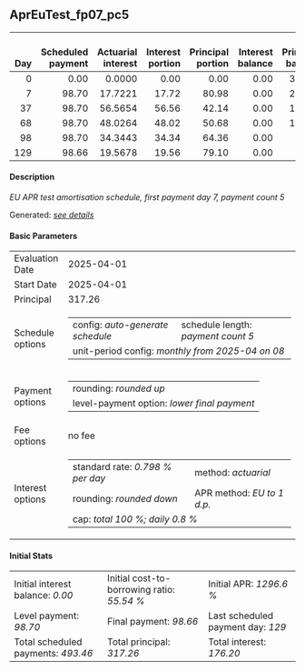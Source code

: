 <h2>AprEuTest_fp07_pc5</h2>
<table>
    <thead style="vertical-align: bottom;">
        <th style="text-align: right;">Day</th>
        <th style="text-align: right;">Scheduled payment</th>
        <th style="text-align: right;">Actuarial interest</th>
        <th style="text-align: right;">Interest portion</th>
        <th style="text-align: right;">Principal portion</th>
        <th style="text-align: right;">Interest balance</th>
        <th style="text-align: right;">Principal balance</th>
        <th style="text-align: right;">Total actuarial interest</th>
        <th style="text-align: right;">Total interest</th>
        <th style="text-align: right;">Total principal</th>
    </thead>
    <tr style="text-align: right;">
        <td class="ci00">0</td>
        <td class="ci01" style="white-space: nowrap;">0.00</td>
        <td class="ci02">0.0000</td>
        <td class="ci03">0.00</td>
        <td class="ci04">0.00</td>
        <td class="ci05">0.00</td>
        <td class="ci06">317.26</td>
        <td class="ci07">0.0000</td>
        <td class="ci08">0.00</td>
        <td class="ci09">0.00</td>
    </tr>
    <tr style="text-align: right;">
        <td class="ci00">7</td>
        <td class="ci01" style="white-space: nowrap;">98.70</td>
        <td class="ci02">17.7221</td>
        <td class="ci03">17.72</td>
        <td class="ci04">80.98</td>
        <td class="ci05">0.00</td>
        <td class="ci06">236.28</td>
        <td class="ci07">17.7221</td>
        <td class="ci08">17.72</td>
        <td class="ci09">80.98</td>
    </tr>
    <tr style="text-align: right;">
        <td class="ci00">37</td>
        <td class="ci01" style="white-space: nowrap;">98.70</td>
        <td class="ci02">56.5654</td>
        <td class="ci03">56.56</td>
        <td class="ci04">42.14</td>
        <td class="ci05">0.00</td>
        <td class="ci06">194.14</td>
        <td class="ci07">74.2876</td>
        <td class="ci08">74.28</td>
        <td class="ci09">123.12</td>
    </tr>
    <tr style="text-align: right;">
        <td class="ci00">68</td>
        <td class="ci01" style="white-space: nowrap;">98.70</td>
        <td class="ci02">48.0264</td>
        <td class="ci03">48.02</td>
        <td class="ci04">50.68</td>
        <td class="ci05">0.00</td>
        <td class="ci06">143.46</td>
        <td class="ci07">122.3139</td>
        <td class="ci08">122.30</td>
        <td class="ci09">173.80</td>
    </tr>
    <tr style="text-align: right;">
        <td class="ci00">98</td>
        <td class="ci01" style="white-space: nowrap;">98.70</td>
        <td class="ci02">34.3443</td>
        <td class="ci03">34.34</td>
        <td class="ci04">64.36</td>
        <td class="ci05">0.00</td>
        <td class="ci06">79.10</td>
        <td class="ci07">156.6583</td>
        <td class="ci08">156.64</td>
        <td class="ci09">238.16</td>
    </tr>
    <tr style="text-align: right;">
        <td class="ci00">129</td>
        <td class="ci01" style="white-space: nowrap;">98.66</td>
        <td class="ci02">19.5678</td>
        <td class="ci03">19.56</td>
        <td class="ci04">79.10</td>
        <td class="ci05">0.00</td>
        <td class="ci06">0.00</td>
        <td class="ci07">176.2260</td>
        <td class="ci08">176.20</td>
        <td class="ci09">317.26</td>
    </tr>
</table>
<h4>Description</h4>
<p><i>EU APR test amortisation schedule, first payment day 7, payment count 5</i></p>
<p>Generated: <i><a href="../GeneratedDate.md">see details</a></i></p>
<h4>Basic Parameters</h4>
<table>
    <tr>
        <td>Evaluation Date</td>
        <td>2025-04-01</td>
    </tr>
    <tr>
        <td>Start Date</td>
        <td>2025-04-01</td>
    </tr>
    <tr>
        <td>Principal</td>
        <td>317.26</td>
    </tr>
    <tr>
        <td>Schedule options</td>
        <td>
            <table>
                <tr>
                    <td>config: <i>auto-generate schedule</i></td>
                    <td>schedule length: <i><i>payment count</i> 5</i></td>
                </tr>
                <tr>
                    <td colspan="2" style="white-space: nowrap;">unit-period config: <i>monthly from 2025-04 on 08</i></td>
                </tr>
            </table>
        </td>
    </tr>
    <tr>
        <td>Payment options</td>
        <td>
            <table>
                <tr>
                    <td>rounding: <i>rounded up</i></td>
                </tr>
                <tr>
                    <td>level-payment option: <i>lower&nbsp;final&nbsp;payment</i></td>
                </tr>
            </table>
        </td>
    </tr>
    <tr>
        <td>Fee options</td>
        <td>no fee
        </td>
    </tr>
    <tr>
        <td>Interest options</td>
        <td>
            <table>
                <tr>
                    <td>standard rate: <i>0.798 % per day</i></td>
                    <td>method: <i>actuarial</i></td>
                </tr>
                <tr>
                    <td>rounding: <i>rounded down</i></td>
                    <td>APR method: <i>EU to 1 d.p.</i></td>
                </tr>
                <tr>
                    <td colspan="2">cap: <i>total 100 %; daily 0.8 %</td>
                </tr>
            </table>
        </td>
    </tr>
</table>
<h4>Initial Stats</h4>
<table>
    <tr>
        <td>Initial interest balance: <i>0.00</i></td>
        <td>Initial cost-to-borrowing ratio: <i>55.54 %</i></td>
        <td>Initial APR: <i>1296.6 %</i></td>
    </tr>
    <tr>
        <td>Level payment: <i>98.70</i></td>
        <td>Final payment: <i>98.66</i></td>
        <td>Last scheduled payment day: <i>129</i></td>
    </tr>
    <tr>
        <td>Total scheduled payments: <i>493.46</i></td>
        <td>Total principal: <i>317.26</i></td>
        <td>Total interest: <i>176.20</i></td>
    </tr>
</table>